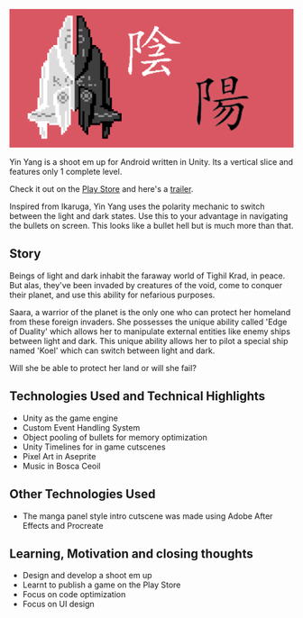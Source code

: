 <p align="center"><img src="https://github.com/DivyenduDutta/Yin-Yang/blob/master/Assets/Textures/Misc/feature.png" alt="yin yang feature"></p>

Yin Yang is a shoot em up for Android written in Unity. Its a vertical slice and features only 1 complete level. 

Check it out on the <a href="https://play.google.com/store/apps/details?id=com.DivineSense.YinYang">Play Store</a> and here's a <a href="https://www.youtube.com/watch?v=uoMllJXDqZw">trailer</a>.

Inspired from Ikaruga, Yin Yang uses the polarity mechanic to switch between the light and dark states. Use this to your advantage in navigating the bullets on screen. This looks like a bullet hell but is much more than that.

## Story

Beings of light and dark inhabit the faraway world of Tighil Krad, in peace. But alas, they've been invaded by creatures of the void, come to conquer their planet, and use this ability for nefarious purposes.

Saara, a warrior of the planet is the only one who can protect her homeland from these foreign invaders. She possesses the unique ability called 'Edge of Duality' which allows her to manipulate external entities like enemy ships between light and dark. This unique ability allows her to pilot a special ship named 'Koel' which can switch between light and dark.

Will she be able to protect her land or will she fail?


## Technologies Used and Technical Highlights

- Unity as the game engine
- Custom Event Handling System
- Object pooling of bullets for memory optimization
- Unity Timelines for in game cutscenes
- Pixel Art in Aseprite
- Music in Bosca Ceoil


## Other Technologies Used

- The manga panel style intro cutscene was made using Adobe After Effects and Procreate

## Learning, Motivation and closing thoughts

* Design and develop a shoot em up
* Learnt to publish a game on the Play Store 
* Focus on code optimization
* Focus on UI design
